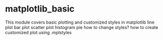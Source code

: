 # matplotlib_basic
This module covers basic plotting and  customized styles in matplotlib 
  line plot 
  bar plot
  scatter plot
  histogram
  pie
  how to change styles?
  how to create customized plot using .mplstyles
  
